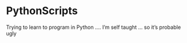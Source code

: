 # PythonScripts
Trying to learn to program in Python .... I’m self taught ... so it’s probable ugly
